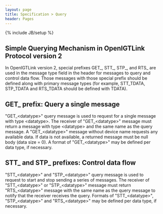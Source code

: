 ```yaml
---
layout: page
title: Specification > Query
header: Pages
---
```

{% include JB/setup %}

## Simple Querying Mechanism in OpenIGTLink Protocol version 2

In OpenIGTLink version 2, special prefixes GET_, STT_, STP_, and RTS_ are used in the message type field in the header for messages to query and control data flow. Those messages with those special prefix should be defined along with primary message types (for example, STT_TDATA, STP_TDATA and RTS_TDATA should be defined with TDATA).

## GET_ prefix: Query a single message

"GET_&lt;datatype&gt;" query message is used to request for a single message with type &lt;datatype&gt;. The receiver of "GET_&lt;datatype&gt;" message must return a message with type &lt;datatype&gt; and the same name as the query message. A "GET_&lt;datatype&gt;" message without device name requests any available data. If data is not available, a returned message must be null body (data size = 0). A format of "GET_&lt;datatype&gt;" may be defined per data type, if necessary.

## STT_ and STP_ prefixes: Control data flow

"STT_&lt;datatype&gt;" and "STP_&lt;datatype&gt;" query message is used to request to start and stop sending a series of messages. The receiver of "STT_&lt;datatype&gt;" or "STP_&lt;datatype&gt;" message must return "RTS_&lt;datatype&gt;" message with the same name as the query message to notify that the receiver receives the query. Formats of "STT_&lt;datatype&gt;", "STP_&lt;datatype&gt;" and "RTS_&lt;datatype&gt;" may be defined per data type, if necessary.



